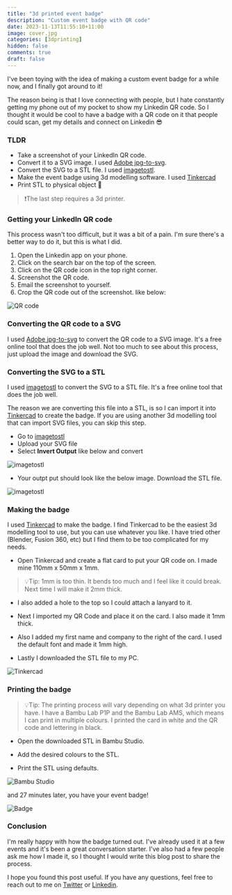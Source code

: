 ```yaml
---
title: "3d printed event badge"
description: "Custom event badge with QR code"
date: 2023-11-13T11:55:10+11:00
image: cover.jpg
categories: [3dprinting]
hidden: false
comments: true
draft: false
---
```


I've been toying with the idea of making a custom event badge for a while now, and I finally got around to it!

The reason being is that I love connecting with people, but I hate constantly getting my phone out of my pocket to show my Linkedin QR code. So I thought it would be cool to have a badge with a QR code on it that people could scan, get my details and connect on Linkedin 😎

### TLDR

* Take a screenshot of your LinkedIn QR code.
* Convert it to a SVG image. I used [Adobe jpg-to-svg](https://www.adobe.com/express/feature/image/convert/jpg-to-svg).
* Convert the SVG to a STL file. I used [imagetostl](https://imagetostl.com/convert/file/svg/to/stl).
* Make the event badge using 3d modelling software. I used [Tinkercad](https://www.tinkercad.com/)
* Print STL to physical object 🍾

>❗The last step requires a 3d printer.

### Getting your LinkedIn QR code

This process wasn't too difficult, but it was a bit of a pain. I'm sure there's a better way to do it, but this is what I did.

1. Open the Linkedin app on your phone.
2. Click on the search bar on the top of the screen.
3. Click on the QR code icon in the top right corner.
4. Screenshot the QR code.
5. Email the screenshot to yourself.
6. Crop the QR code out of the screenshot. like below:

![QR code](1.jpg)

### Converting the QR code to a SVG

I used [Adobe jpg-to-svg](https://www.adobe.com/express/feature/image/convert/jpg-to-svg) to convert the QR code to a SVG image. It's a free online tool that does the job well. Not too much to see about this process, just upload the image and download the SVG.

### Converting the SVG to a STL

I used [imagetostl](https://imagetostl.com/convert/file/svg/to/stl) to convert the SVG to a STL file. It's a free online tool that does the job well.

The reason we are converting this file into a STL, is so I can import it into [Tinkercad](https://www.tinkercad.com/) to create the badge. If you are using another 3d modelling tool that can import SVG files, you can skip this step.

* Go to [imagetostl](https://imagetostl.com/convert/file/svg/to/stl)
* Upload your SVG file
* Select **Invert Output** like below and convert

![imagetostl](2.jpg)

* Your outpt put should look like the below image. Download the STL file.

![imagetostl](3.jpg)

### Making the badge

I used [Tinkercad](https://www.tinkercad.com/) to make the badge. I find Tinkercad to be the easiest 3d modelling tool to use, but you can use whatever you like. I have tried other (Blender, Fusion 360, etc) but I find them to be too complicated for my needs.

* Open Tinkercad and create a flat card to put your QR code on. I made mine 110mm x 50mm x 1mm.

>💡Tip: 1mm is too thin. It bends too much and I feel like it could break. Next time I will make it 2mm thick.

* I also added a hole to the top so I could attach a lanyard to it.

* Next I imported my QR Code and place it on the card. I also made it 1mm thick.

* Also I added my first name and company to the right of the card. I used the default font and made it 1mm high.

* Lastly I downloaded the STL file to my PC.

![Tinkercad](4.jpg)

### Printing the badge

>💡Tip: The printing process will vary depending on what 3d printer you have. I have a Bambu Lab P1P and the Bambu Lab AMS, which means I can print in multiple colours. I printed the card in white and the QR code and lettering in black.

* Open the downloaded STL in Bambu Studio.

* Add the desired colours to the STL.

* Print the STL using defaults.

![Bambu Studio](5.jpg)

and 27 minutes later, you have your event badge!

![Badge](6.jpg)

### Conclusion

I'm really happy with how the badge turned out. I've already used it at a few events and it's been a great conversation starter. I've also had a few people ask me how I made it, so I thought I would write this blog post to share the process.

I hope you found this post useful. If you have any questions, feel free to reach out to me on [Twitter](https://twitter.com/fredderf204) or [Linkedin](https://www.linkedin.com/in/1michaelfriedrich/).